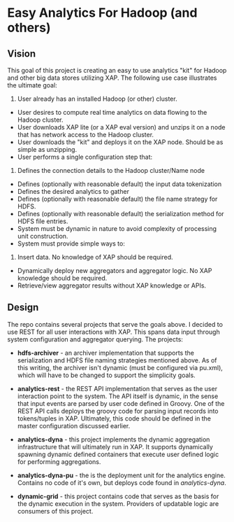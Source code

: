 # Easy Analytics For Hadoop (and others)

## Vision

This goal of this project is creating an easy to use analytics "kit" for Hadoop
and other big data stores utilizing XAP.  The following use case illustrates
the ultimate goal:

1. User already has an installed Hadoop (or other) cluster.
* User desires to compute real time analytics on data flowing to the Hadoop cluster.
* User downloads XAP lite (or a XAP eval version) and unzips it on a node that
has network access to the Hadoop cluster.
* User downloads the "kit" and deploys it on the XAP node.  Should be as simple
as unzipping.
* User performs a single configuration step that:
 1. Defines the connection details to the Hadoop cluster/Name node
 * Defines (optionally with reasonable default) the input data tokenization
 * Defines the desired analytics to gather
 * Defines (optionally with reasonable default) the file name strategy for HDFS.
 * Defines (optionally with reasonable default) the serialization method for HDFS file entries.
* System must be dynamic in nature to avoid complexity of processing unit construction.
* System must provide simple ways to:
 1. Insert data.  No knowledge of XAP should be required.
 * Dynamically deploy new aggregators and aggregator logic.  No XAP knowledge should be required.
 * Retrieve/view aggregator results without XAP knowledge or APIs.

## Design

The repo contains several projects that serve the goals above.  I decided to use REST for all user interactions with XAP.  This spans data input through system configuration and aggregator querying.  The projects:

* **hdfs-archiver** - an archiver implementation that supports the serialization and
HDFS file naming strategies mentioned above.  As of this writing, the archiver isn't
dynamic (must be configured via pu.xml), which will have to be changed to support
the simplicity goals.

* **analytics-rest** - the REST API implementation that serves as the user interaction
point to the system.  The API itself is dynamic, in the sense that input events
are parsed by user code defined in Groovy.  One of the REST API calls deploys the
groovy code for parsing input records into tokens/tuples in XAP.  Ultimately, this
code should be defined in the master configuration discussed earlier.

* **analytics-dyna** - this project implements the dynamic aggregation infrastructure
that will ultimately run in XAP.  It supports dynamically spawning dynamic defined 
containers that execute user defined logic for performing aggregations.

* **analytics-dyna-pu** - the is the deployment unit for the analytics engine.  Contains no code of it's own, but deploys code found in _analytics-dyna_.

* **dynamic-grid** - this project contains code that serves as the basis for the dynamic execution in the system.  Providers of updatable logic are consumers of this project.
